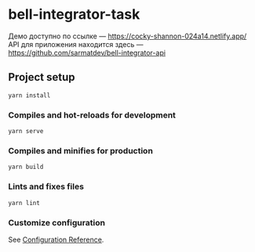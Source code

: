 # bell-integrator-task

Демо доступно по ссылке — https://cocky-shannon-024a14.netlify.app/
API для приложения находится здесь — https://github.com/sarmatdev/bell-integrator-api

## Project setup
```
yarn install
```

### Compiles and hot-reloads for development
```
yarn serve
```

### Compiles and minifies for production
```
yarn build
```

### Lints and fixes files
```
yarn lint
```

### Customize configuration
See [Configuration Reference](https://cli.vuejs.org/config/).
